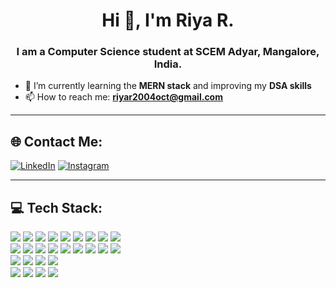 <h1 align="center">Hi 👋, I'm Riya R.</h1>
<h3 align="center">I am a Computer Science student at SCEM Adyar, Mangalore, India.</h3>

- 🌱 I’m currently learning the **MERN stack** and improving my **DSA skills**  
- 📫 How to reach me: **riyar2004oct@gmail.com**

---

## 🌐 Contact Me:
<p>
  <a href="https://www.linkedin.com/" target="_blank"><img alt="LinkedIn" src="https://img.shields.io/badge/LinkedIn-blue?style=for-the-badge&logo=linkedin"></a>
  <a href="https://www.instagram.com/" target="_blank"><img alt="Instagram" src="https://img.shields.io/badge/Instagram-purple?style=for-the-badge&logo=instagram"></a>
</p>

---

## 💻 Tech Stack:
<p>
  <img src="https://img.shields.io/badge/javascript-black?style=for-the-badge&logo=javascript" />
  <img src="https://img.shields.io/badge/html-orange?style=for-the-badge&logo=html5" />
  <img src="https://img.shields.io/badge/css-blue?style=for-the-badge&logo=css3" />
  <img src="https://img.shields.io/badge/mongodb-4DB33D?style=for-the-badge&logo=mongodb&logoColor=white" />
  <img src="https://img.shields.io/badge/node.js-339933?style=for-the-badge&logo=nodedotjs&logoColor=white" />
  <img src="https://img.shields.io/badge/express.js-black?style=for-the-badge&logo=express&logoColor=white" />
  <img src="https://img.shields.io/badge/npm-red?style=for-the-badge&logo=npm" />
  <img src="https://img.shields.io/badge/git-orange?style=for-the-badge&logo=git" />
  <img src="https://img.shields.io/badge/java-red?style=for-the-badge&logo=java" />
  <br />
  <img src="https://img.shields.io/badge/c-00599C?style=for-the-badge&logo=c&logoColor=white" />
  <img src="https://img.shields.io/badge/c++-blue?style=for-the-badge&logo=cplusplus" />
  <img src="https://img.shields.io/badge/sql-4479A1?style=for-the-badge&logo=mysql&logoColor=white" />
  <img src="https://img.shields.io/badge/canva-00C4CC?style=for-the-badge&logo=canva&logoColor=white" />
  <img src="https://img.shields.io/badge/jwt-000000?style=for-the-badge&logo=jsonwebtokens&logoColor=white" />
  <img src="https://img.shields.io/badge/github pages-121013?style=for-the-badge&logo=github&logoColor=white" />
<!--   <img src="https://img.shields.io/badge/embedded c-blue?style=for-the-badge" /> -->
  <img src="https://img.shields.io/badge/render-3F3F3F?style=for-the-badge&logo=render&logoColor=white" />
<!--   <img src="https://img.shields.io/badge/c sharp-239120?style=for-the-badge&logo=c-sharp&logoColor=white" /> -->
  <img src="https://img.shields.io/badge/vite-646CFF?style=for-the-badge&logo=vite&logoColor=white" />
  <img src="https://img.shields.io/badge/react-20232A?style=for-the-badge&logo=react&logoColor=61DAFB" />
  <br />
  <img src="https://img.shields.io/badge/react router-DD0031?style=for-the-badge&logo=reactrouter" />
<!--   <img src="https://img.shields.io/badge/react hooks-61DAFB?style=for-the-badge" /> -->
  <img src="https://img.shields.io/badge/tailwind CSS-38B2AC?style=for-the-badge&logo=tailwindcss&logoColor=white" />
  <img src="https://img.shields.io/badge/netlify-00C7B7?style=for-the-badge&logo=netlify&logoColor=white" />
  <img src="https://img.shields.io/badge/figma-F24E1E?style=for-the-badge&logo=figma&logoColor=white" />
  <br />
  <img src="https://img.shields.io/badge/vercel-000?style=for-the-badge&logo=vercel&logoColor=white" />
  <img src="https://img.shields.io/badge/postman-FF6C37?style=for-the-badge&logo=postman&logoColor=white" />
  <img src="https://img.shields.io/badge/python-3670A0?style=for-the-badge&logo=python&logoColor=ffdd54" />
<!--   <img src="https://img.shields.io/badge/django-092E20?style=for-the-badge&logo=django&logoColor=white" /> -->
  <img src="https://img.shields.io/badge/bootstrap-563D7C?style=for-the-badge&logo=bootstrap&logoColor=white" />
</p>

<!--
**Riya7070/Riya7070** is a ✨ _special_ ✨ repository because its `README.md` (this file) appears on your GitHub profile.

Here are some ideas to get you started:

- 🔭 I’m currently working on ...
- 🌱 I’m currently learning ...
- 👯 I’m looking to collaborate on ...
- 🤔 I’m looking for help with ...
- 💬 Ask me about ...
- 📫 How to reach me: ...
- 😄 Pronouns: ...
- ⚡ Fun fact: ...
-->
